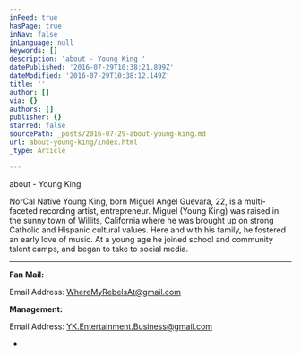 ```yaml
---
inFeed: true
hasPage: true
inNav: false
inLanguage: null
keywords: []
description: 'about - Young King '
datePublished: '2016-07-29T10:38:21.899Z'
dateModified: '2016-07-29T10:38:12.149Z'
title: ''
author: []
via: {}
authors: []
publisher: {}
starred: false
sourcePath: _posts/2016-07-29-about-young-king.md
url: about-young-king/index.html
_type: Article

---
```

about - Young King 

NorCal Native Young King, born Miguel Angel Guevara, 22, is a multi-faceted recording artist, entrepreneur. Miguel (Young King) was raised in the sunny town of Willits, California where he was brought up on strong Catholic and Hispanic cultural values. Here and with his family, he fostered an early love of music. At a young age he joined school and community talent camps, and began to take to social media.

****

**Fan Mail:**

Email Address: WhereMyRebelsAt@gmail.com

**Management:**

Email Address: YK.Entertainment.Business@gmail.com

*